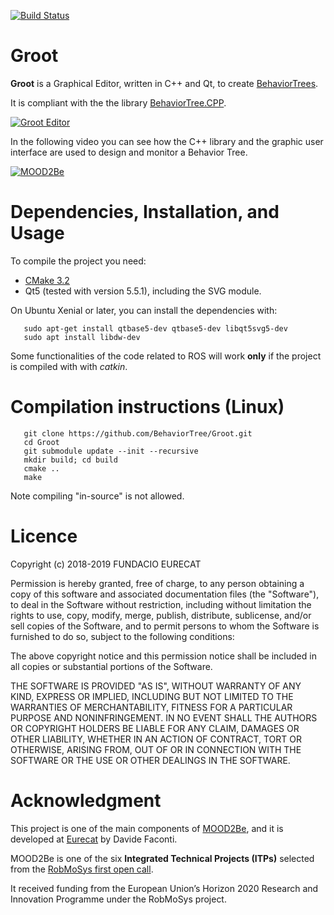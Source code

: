 [![Build Status](https://travis-ci.org/BehaviorTree/Groot.svg?branch=master)](https://travis-ci.org/BehaviorTree/Groot)

# Groot 

**Groot** is a Graphical Editor, written in C++ and Qt, to create [BehaviorTrees](https://en.wikipedia.org/wiki/Behavior_tree).

It is compliant with the the library [BehaviorTree.CPP](https://github.com/BehaviorTree/BehaviorTree.CPP).

[![Groot Editor](groot-screenshot.png)](https://vimeo.com/275066768)


In the following video you can see how the C++ library and
the graphic user interface are used to design and monitor a Behavior Tree.

[![MOOD2Be](video_MOOD2Be.png)](https://vimeo.com/304651183)


# Dependencies, Installation, and Usage

To compile the project you need:

- [CMake 3.2](https://cmake.org/download)
- Qt5 (tested with version 5.5.1), including the SVG module.

On Ubuntu Xenial or later, you can install the dependencies with:

       sudo apt-get install qtbase5-dev qtbase5-dev libqt5svg5-dev
       sudo apt install libdw-dev
      
Some functionalities of the code related to ROS will work __only__ if the
project is compiled with with _catkin_.

# Compilation instructions (Linux)

       git clone https://github.com/BehaviorTree/Groot.git
       cd Groot
       git submodule update --init --recursive
       mkdir build; cd build
       cmake ..
       make
       
 Note compiling "in-source" is not allowed.      

# Licence       

Copyright (c) 2018-2019 FUNDACIO EURECAT 

Permission is hereby granted, free of charge, to any person obtaining a 
copy of this software and associated documentation files (the "Software"), 
to deal in the Software without restriction, including without limitation 
the rights to use, copy, modify, merge, publish, distribute, sublicense, 
and/or sell copies of the Software, and to permit persons to whom the 
Software is furnished to do so, subject to the following conditions:

The above copyright notice and this permission notice shall be included 
in all copies or substantial portions of the Software.

THE SOFTWARE IS PROVIDED "AS IS", WITHOUT WARRANTY OF ANY KIND, EXPRESS 
OR IMPLIED, INCLUDING BUT NOT LIMITED TO THE WARRANTIES OF MERCHANTABILITY, 
FITNESS FOR A PARTICULAR PURPOSE AND NONINFRINGEMENT. IN NO EVENT SHALL 
THE AUTHORS OR COPYRIGHT HOLDERS BE LIABLE FOR ANY CLAIM, DAMAGES OR OTHER 
LIABILITY, WHETHER IN AN ACTION OF CONTRACT, TORT OR OTHERWISE, ARISING 
FROM, OUT OF OR IN CONNECTION WITH THE SOFTWARE OR THE USE OR OTHER 
DEALINGS IN THE SOFTWARE.

  
# Acknowledgment

This project is one of the main components of [MOOD2Be](https://eurecat.org/es/portfolio-items/mood2be/),
and it is developed at [Eurecat](https://eurecat.org) by Davide Faconti.

MOOD2Be is one of the six **Integrated Technical Projects (ITPs)** selected from the [RobMoSys first open call](https://robmosys.eu/itp/). 

It received funding from the European Union’s Horizon 2020 Research and Innovation Programme
under the RobMoSys project.

